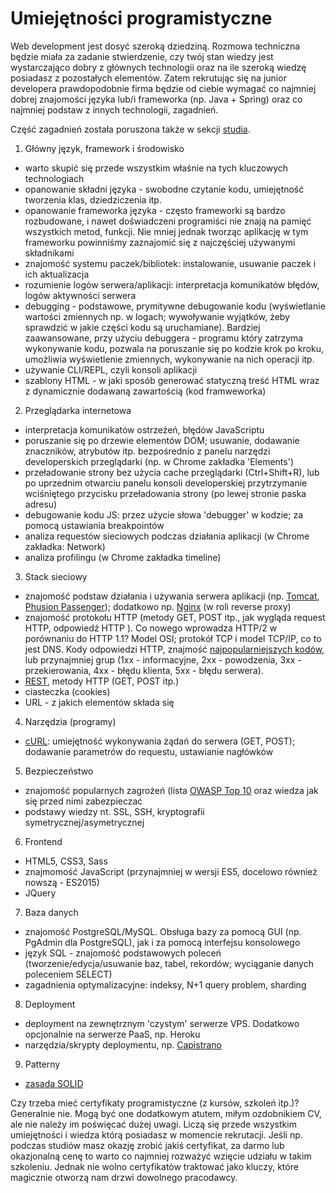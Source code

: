# Umiejętności programistyczne

Web development jest dosyć szeroką dziedziną. Rozmowa techniczna będzie miała za zadanie stwierdzenie, czy twój stan wiedzy jest wystarczająco dobry z głównych technologii oraz na ile szeroką wiedzę posiadasz z pozostałych elementów. Zatem rekrutując się na junior developera prawdopodobnie firma będzie od ciebie wymagać co najmniej dobrej znajomości języka lub/i frameworka (np. Java + Spring) oraz co najmniej podstaw z innych technologii, zagadnień.

Część zagadnień została poruszona także w sekcji [studia](przed-praca/studia.md).

1. Główny język, framework i środowisko
  - warto skupić się przede wszystkim właśnie na tych kluczowych technologiach
  - opanowanie składni języka - swobodne czytanie kodu, umiejętność tworzenia klas, dziedziczenia itp.
  - opanowanie frameworka języka - często frameworki są bardzo rozbudowane, i nawet doświadczeni programiści nie znają na pamięć wszystkich metod, funkcji. Nie mniej jednak tworząc aplikację w tym frameworku powinniśmy zaznajomić się z najczęściej używanymi składnikami
  - znajomość systemu paczek/bibliotek: instalowanie, usuwanie paczek i ich aktualizacja
  - rozumienie logów serwera/aplikacji: interpretacja komunikatów błędów, logów aktywności serwera
  - debugging - podstawowe, prymitywne debugowanie kodu (wyświetlanie wartości zmiennych np. w logach; wywoływanie wyjątków, żeby sprawdzić w jakie części kodu są uruchamiane). Bardziej zaawansowane, przy użyciu debuggera - programu który zatrzyma wykonywanie kodu, pozwala na poruszanie się po kodzie krok po kroku, umożliwia wyświetlenie zmiennych, wykonywanie na nich operacji itp.
  - używanie CLI/REPL, czyli konsoli aplikacji
  - szablony HTML - w jaki sposób generować statyczną treść HTML wraz z dynamicznie dodawaną zawartością (kod framweworka)

2. Przeglądarka internetowa
  - interpretacja komunikatów ostrzeżeń, błędów JavaScriptu
  - poruszanie się po drzewie elementów DOM; usuwanie, dodawanie znaczników, atrybutów itp. bezpośrednio z panelu narzędzi developerskich przeglądarki (np. w Chrome zakładka 'Elements')
  - przeładowanie strony bez użycia cache przeglądarki (Ctrl+Shift+R), lub po uprzednim otwarciu panelu konsoli developerskiej przytrzymanie wciśniętego przycisku przeładowania strony (po lewej stronie paska adresu)
  - debugowanie kodu JS: przez użycie słowa 'debugger' w kodzie; za pomocą ustawiania breakpointów
  - analiza requestów sieciowych podczas działania aplikacji (w Chrome zakładka: Network)
  - analiza profilingu (w Chrome zakładka timeline)

3. Stack sieciowy
  - znajomość podstaw działania i używania serwera aplikacji (np. [Tomcat](http://tomcat.apache.org/), [Phusion Passenger](https://www.phusionpassenger.com/)); dodatkowo np. [Nginx](http://nginx.org/) (w roli reverse proxy)
  - znajomość protokołu HTTP (metody GET, POST itp., jak wygląda request HTTP, odpowiedź HTTP ). Co nowego wprowadza HTTP/2 w porównaniu do HTTP 1.1? Model OSI; protokół TCP i model TCP/IP, co to jest DNS. Kody odpowiedzi HTTP, znajmość [najpopularniejszych kodów](https://www.smartlabsoftware.com/ref/http-status-codes.htm), lub przynajmniej grup (1xx - informacyjne, 2xx - powodzenia, 3xx - przekierowania, 4xx - błędu klienta, 5xx - błędu serwera).
  - [REST](https://en.wikipedia.org/wiki/Representational_state_transfer), metody HTTP (GET, POST itp.)
  - ciasteczka (cookies)
  - URL - z jakich elementów składa się

4. Narzędzia (programy)
  - [cURL](https://curl.haxx.se/): umiejętność wykonywania żądań do serwera (GET, POST); dodawanie parametrów do requestu, ustawianie nagłówków

5. Bezpieczeństwo
  - znajomość popularnych zagrożeń (lista [OWASP Top 10](https://www.owasp.org/index.php/Top10#OWASP_Top_10_for_2013) oraz wiedza jak się przed nimi zabezpieczać
  - podstawy wiedzy nt. SSL, SSH, kryptografii symetrycznej/asymetrycznej

6. Frontend
  - HTML5, CSS3, Sass
  - znajmomość JavaScript (przynajmniej w wersji ES5, docelowo również nowszą - ES2015)
  - JQuery

7. Baza danych
  - znajomość PostgreSQL/MySQL. Obsługa bazy za pomocą GUI (np. PgAdmin dla PostgreSQL), jak i za pomocą interfejsu konsolowego
  - język SQL - znajomość podstawowych poleceń (tworzenie/edycja/usuwanie baz, tabel, rekordów; wyciąganie danych poleceniem SELECT)
  - zagadnienia optymalizacyjne: indeksy, N+1 query problem, sharding

8. Deployment
  - deployment na zewnętrznym 'czystym' serwerze VPS. Dodatkowo opcjonalnie na serwerze PaaS, np. Heroku
  - narzędzia/skrypty deploymentu, np. [Capistrano](http://capistranorb.com/)

9. Patterny
  - [zasada SOLID](https://en.wikipedia.org/wiki/SOLID_(object-oriented_design))

Czy trzeba mieć certyfikaty programistyczne (z kursów, szkoleń itp.)? Generalnie nie. Mogą być one dodatkowym atutem, miłym ozdobnikiem CV, ale nie należy im poświęcać dużej uwagi. Liczą się przede wszystkim umiejętności i wiedza którą posiadasz w momencie rekrutacji. Jeśli np. podczas studiów masz okazję zrobić jakiś certyfikat, za darmo lub okazjonalną cenę to warto co najmniej rozważyć wzięcie udziału w takim szkoleniu. Jednak nie wolno certyfikatów traktować jako kluczy, które magicznie otworzą nam drzwi dowolnego pracodawcy.

